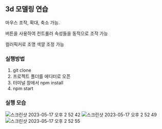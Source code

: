 ## 3d 모델링 연습

마우스 조작, 확대, 축소 가능.

버튼을 사용하여 컨트롤러 속성들을 동적으로 조작 가능

컬러픽커로 조명 색깔 조정 가능

### 실행방법

1. git clone
2. 프로젝트 폴더를 에디터로 오픈 
3. 터미널 창에서 npm install
4. npm start

### 실행 모습

![스크린샷 2023-05-17 오후 2 52 42](https://github.com/kimtanook/3d_prac/assets/117064282/0fd0aa3f-638b-40a5-af86-92b7d40bd267)
![스크린샷 2023-05-17 오후 2 52 49](https://github.com/kimtanook/3d_prac/assets/117064282/c4be5f70-88c9-40de-8cc3-afca66e83d18)
![스크린샷 2023-05-17 오후 2 52 55](https://github.com/kimtanook/3d_prac/assets/117064282/c1af04db-4997-42fb-95c3-b11569f39b9b)
